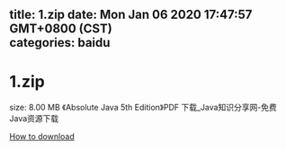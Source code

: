 
title: 1.zip
date: Mon Jan 06 2020 17:47:57 GMT+0800 (CST)    
categories: baidu
---

# 1.zip
size: 8.00 MB
 《Absolute Java 5th Edition》PDF 下载_Java知识分享网-免费Java资源下载
 

[How to download](https://bpcam.bemobtrk.com/go/2ceec3aa-1ca2-46d6-b9ff-aaa5c184517c?jno=3415)